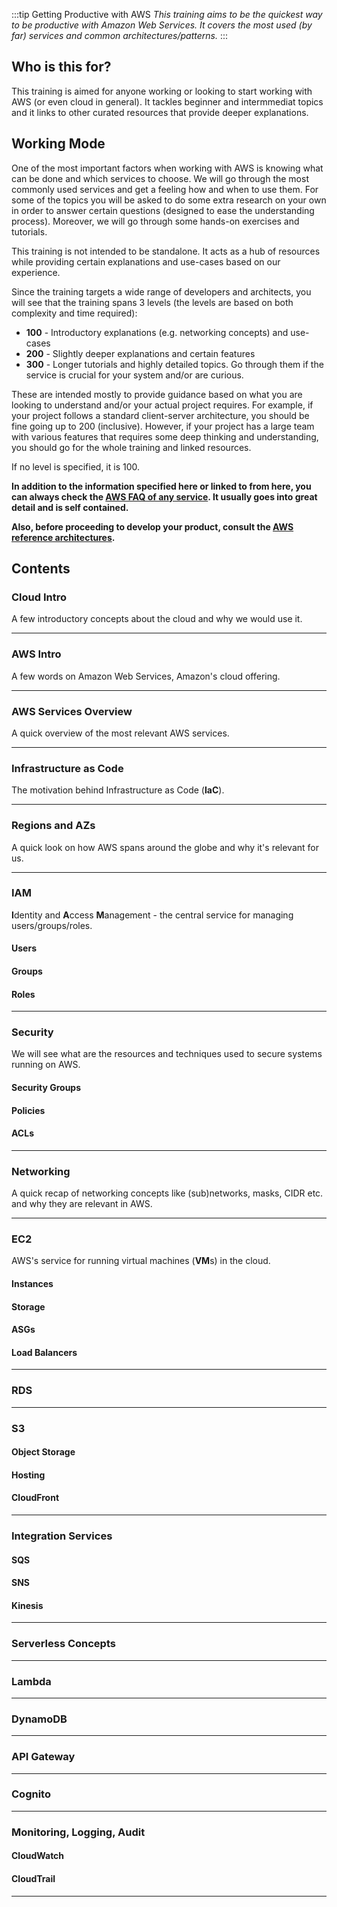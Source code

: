 :::tip Getting Productive with AWS
_This training aims to be the quickest way to be productive with Amazon Web Services. It covers the most used (by far) services and common architectures/patterns._
:::

## Who is this for?

This training is aimed for anyone working or looking to start working with AWS (or even cloud in general). It tackles beginner and intermmediat topics and it links to other curated resources that provide deeper explanations.

## Working Mode

One of the most important factors when working with AWS is knowing what can be done and which services to choose. We will go through the most commonly used services and get a feeling how and when to use them. For some of the topics you will be asked to do some extra research on your own in order to answer certain questions (designed to ease the understanding process). Moreover, we will go through some hands-on exercises and tutorials.

This training is not intended to be standalone. It acts as a hub of resources while providing certain explanations and use-cases based on our experience.

Since the training targets a wide range of developers and architects, you will see that the training spans 3 levels (the levels are based on both complexity and time required):

- **100** - Introductory explanations (e.g. networking concepts) and use-cases
- **200** - Slightly deeper explanations and certain features
- **300** - Longer tutorials and highly detailed topics. Go through them if the service is crucial for your system and/or are curious.

These are intended mostly to provide guidance based on what you are looking to understand and/or your actual project requires. For example, if your project follows a standard client-server architecture, you should be fine going up to 200 (inclusive). However, if your project has a large team with various features that requires some deep thinking and understanding, you should go for the whole training and linked resources.

If no level is specified, it is 100.

**In addition to the information specified here or linked to from here, you can always check the [AWS FAQ of any service](https://aws.amazon.com/faqs/). It usually goes into great detail and is self contained.**

**Also, before proceeding to develop your product, consult the [AWS reference architectures](https://aws.amazon.com/architecture/?solutions-all.sort-by=item.additionalFields.sortDate&solutions-all.sort-order=desc&whitepapers-main.sort-by=item.additionalFields.sortDate&whitepapers-main.sort-order=desc&reference-architecture.sort-by=item.additionalFields.sortDate&reference-architecture.sort-order=desc).**

## Contents

### Cloud Intro

A few introductory concepts about the cloud and why we would use it.

---

### AWS Intro

A few words on Amazon Web Services, Amazon's cloud offering.

---

### AWS Services Overview

A quick overview of the most relevant AWS services.

---

### Infrastructure as Code

The motivation behind Infrastructure as Code (**IaC**).

---

### Regions and AZs

A quick look on how AWS spans around the globe and why it's relevant for us.

---

### IAM

**I**dentity and **A**ccess **M**anagement - the central service for managing users/groups/roles.

#### Users

#### Groups

#### Roles

---

### Security

We will see what are the resources and techniques used to secure systems running on AWS.

#### Security Groups

#### Policies

#### ACLs

---

### Networking

A quick recap of networking concepts like (sub)networks, masks, CIDR etc. and why they are relevant in AWS.

---

### EC2

AWS's service for running virtual machines (**VM**s) in the cloud.

#### Instances

#### Storage

#### ASGs

#### Load Balancers

---

### RDS

---

### S3

#### Object Storage

#### Hosting

#### CloudFront

---

### Integration Services

#### SQS

#### SNS

#### Kinesis

---

### Serverless Concepts

---

### Lambda

---

### DynamoDB

---

### API Gateway

---

### Cognito

---

### Monitoring, Logging, Audit

#### CloudWatch

#### CloudTrail

---
